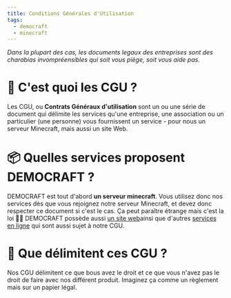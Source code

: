 ```yaml
---
title: Conditions Générales d'Utilisation
tags:
  - democraft
  - minecraft
---
```

*Dans la plupart des cas, les documents legaux des entreprises sont des charabias invompréensibles qui soit vous piège, soit vous aide pas.*
# 🤔 C'est quoi les CGU ?
Les CGU, ou **Contrats Généraux d'utilisation** sont un ou une série de document qui délimite les services qu'une entreprise, une association ou un particulier (une personne) vous fournissent un service - pour nous un serveur Minecraft, mais aussi un site Web.

# 📦 Quelles services proposent DEMOCRAFT ?
DEMOCRAFT est tout d'abord **un serveur minecraft**. Vous utilisez donc nos services dès que vous rejoignez notre serveur Minecraft, et devez donc respecter ce document si c'est le cas. Ça peut paraître étrange mais c'est la loi 🤷‍♂️
DEMOCRAFT possède aussi [un site web](https://democraft.fr)ainsi que d'autres [services en ligne](./web) qui sont aussi sujet à notre CGU.

# 🚧 Que délimitent ces CGU ?
Nos CGU délimitent ce que bous avez le droit et ce que vous n'avez pas le droit de faire avec nos différent produit. Imaginez ça comme un règlement mais sur un papier légal.